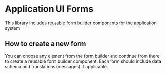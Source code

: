 # Application UI Forms

This library includes reusable form builder components for the application system

## How to create a new form

You can choose any element from the form builder and continue from there to create a reusable form builder component.
Each form should include data schema and translations (messages) if applicable.
